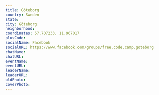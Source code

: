 ```yaml
---
title: Göteborg
country: Sweden
state: 
city: Göteborg
neighborhood: 
coordinates: 57.707233, 11.967017
plusCode:
socialName: Facebook
socialURL: https://www.facebook.com/groups/free.code.camp.goteborg
chatName:
chatURL:
eventName:
eventURL:
leaderName:
leaderURL:
oldPhoto: 
coverPhoto:
---
```

